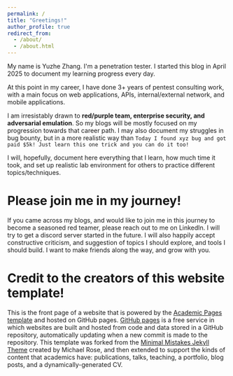 ```yaml
---
permalink: /
title: "Greetings!"
author_profile: true
redirect_from: 
  - /about/
  - /about.html
---
```


My name is Yuzhe Zhang. I'm a penetration tester. I started this blog in April 2025 to document my learning progress every day.

At this point in my career, I have done 3+ years of pentest consulting work, with a main focus on web applications, APIs, internal/external network, and mobile applications.

I am irresistably drawn to **red/purple team, enterprise security, and adversarial emulation**. So my blogs will be mostly focused on my progression towards that career path. I may also document my struggles in bug bounty, but in a more realistic way than `Today I found xyz bug and got paid $5k! Just learn this one trick and you can do it too!`

I will, hopefully, document here everything that I learn, how much time it took, and set up realistic lab environment for others to practice different topics/techniques.

Please join me in my journey!
==========

If you came across my blogs, and would like to join me in this journey to become a seasoned red teamer, please reach out to me on LinkedIn. I will try to get a discord server started in the future. I will also happily accept constructive criticism, and suggestion of topics I should explore, and tools I should build. I want to make friends along the way, and grow with you. 

Credit to the creators of this website template!
=====

This is the front page of a website that is powered by the [Academic Pages template](https://github.com/academicpages/academicpages.github.io) and hosted on GitHub pages. [GitHub pages](https://pages.github.com) is a free service in which websites are built and hosted from code and data stored in a GitHub repository, automatically updating when a new commit is made to the repository. This template was forked from the [Minimal Mistakes Jekyll Theme](https://mmistakes.github.io/minimal-mistakes/) created by Michael Rose, and then extended to support the kinds of content that academics have: publications, talks, teaching, a portfolio, blog posts, and a dynamically-generated CV. 
